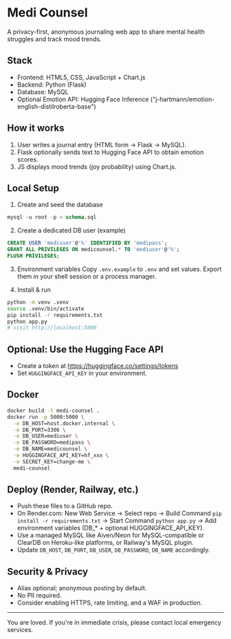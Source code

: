 # Medi Counsel

A privacy-first, anonymous journaling web app to share mental health struggles and track mood trends.

## Stack
- Frontend: HTML5, CSS, JavaScript + Chart.js
- Backend: Python (Flask)
- Database: MySQL
- Optional Emotion API: Hugging Face Inference ("j-hartmann/emotion-english-distilroberta-base")

## How it works
1. User writes a journal entry (HTML form → Flask → MySQL).
2. Flask optionally sends text to Hugging Face API to obtain emotion scores.
3. JS displays mood trends (joy probability) using Chart.js.

## Local Setup

1. Create and seed the database
```sql
mysql -u root -p < schema.sql
```

2. Create a dedicated DB user (example)
```sql
CREATE USER 'mediuser'@'%' IDENTIFIED BY 'medipass';
GRANT ALL PRIVILEGES ON medicounsel.* TO 'mediuser'@'%';
FLUSH PRIVILEGES;
```

3. Environment variables
Copy `.env.example` to `.env` and set values.
Export them in your shell session or a process manager.

4. Install & run
```bash
python -m venv .venv
source .venv/bin/activate
pip install -r requirements.txt
python app.py
# visit http://localhost:5000
```

## Optional: Use the Hugging Face API
- Create a token at https://huggingface.co/settings/tokens
- Set `HUGGINGFACE_API_KEY` in your environment.

## Docker
```bash
docker build -t medi-counsel .
docker run -p 5000:5000 \
  -e DB_HOST=host.docker.internal \
  -e DB_PORT=3306 \
  -e DB_USER=mediuser \
  -e DB_PASSWORD=medipass \
  -e DB_NAME=medicounsel \
  -e HUGGINGFACE_API_KEY=hf_xxx \
  -e SECRET_KEY=change-me \
  medi-counsel
```

## Deploy (Render, Railway, etc.)
- Push these files to a GitHub repo.
- On Render.com: New Web Service → Select repo → Build Command `pip install -r requirements.txt` → Start Command `python app.py` → Add environment variables (DB_* + optional HUGGINGFACE_API_KEY).
- Use a managed MySQL like Aiven/Neon for MySQL-compatible or ClearDB on Heroku-like platforms, or Railway's MySQL plugin.
- Update `DB_HOST`, `DB_PORT`, `DB_USER`, `DB_PASSWORD`, `DB_NAME` accordingly.

## Security & Privacy
- Alias optional; anonymous posting by default.
- No PII required.
- Consider enabling HTTPS, rate limiting, and a WAF in production.

---

You are loved. If you're in immediate crisis, please contact local emergency services.
